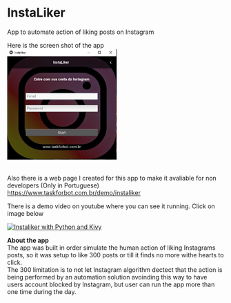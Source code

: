 # InstaLiker
 App to automate action of liking posts on Instagram

Here is the screen shot of the app
<br>
<img src = "screenshots/Instaliker Tela.PNG" widht="252" height="256">
<br><br>

Also there is a web page I created for this app to make it avaliable for non developers (Only in Portuguese)
https://www.taskforbot.com.br/demo/instaliker

There is a demo video on youtube where you can see it running. Click on image below <br>

[![Instaliker with Python and Kivy](http://img.youtube.com/vi/MphLLoV4x1U/0.jpg)](http://www.youtube.com/watch?v=MphLLoV4x1U "InstaLiker")


**About the app**<br>
The app was built in order simulate the human action of liking Instagrams posts, so it was setup to like 300 posts or till it finds no more withe hearts to click. <br>
The 300 limitation is to not let Instagram algorithm dectect that the action is being performed by an automation solution avoinding this way to have users account blocked by Instagram, but user can run the app more than one time during the day.
